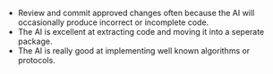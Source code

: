 - Review and commit approved changes often because the AI will occasionally produce incorrect or incomplete code.
- The AI is excellent at extracting code and moving it into a seperate package.
- The AI is really good at implementing well known algorithms or protocols.
